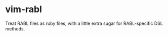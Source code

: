 vim-rabl
========

Treat RABL files as ruby files, with a little extra sugar for RABL-specific DSL methods.